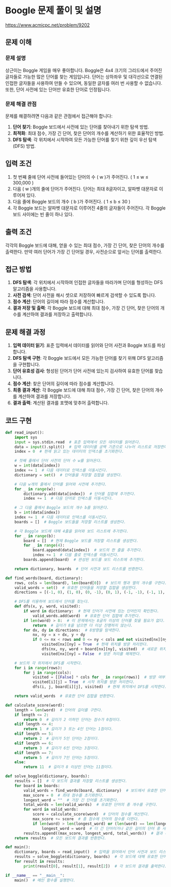 # Boogle 문제 풀이 및 설명

https://www.acmicpc.net/problem/9202

## 문제 이해

### 문제 설명
상근이는 Boggle 게임을 매우 좋아합니다. Boggle은 4x4 크기의 그리드에서 주어진 글자들로 가능한 많은 단어를 찾는 게임입니다. 단어는 상하좌우 및 대각선으로 연결된 인접한 글자들을 사용하여 만들 수 있으며, 동일한 글자를 여러 번 사용할 수 없습니다. 또한, 단어 사전에 있는 단어만 유효한 단어로 인정됩니다.

### 문제 해결 관점
문제를 해결하려면 다음과 같은 관점에서 접근해야 합니다:
1. **단어 찾기**: Boggle 보드에서 사전에 있는 단어를 찾아내기 위한 탐색 방법.
2. **최적화**: 최대 점수, 가장 긴 단어, 찾은 단어의 개수를 계산하기 위한 효율적인 방법.
3. **DFS 탐색**: 각 위치에서 시작하여 모든 가능한 단어를 찾기 위한 깊이 우선 탐색(DFS) 방법.

## 입력 조건
1. 첫 번째 줄에 단어 사전에 들어있는 단어의 수 \( w \)가 주어진다. \( 1 ≤ w ≤ 300,000 \)
2. 다음 \( w \)개의 줄에 단어가 주어진다. 단어는 최대 8글자이고, 알파벳 대문자로 이루어져 있다.
3. 다음 줄에 Boggle 보드의 개수 \( b \)가 주어진다. \( 1 ≤ b ≤ 30 \)
4. 각 Boggle 보드는 알파벳 대문자로 이루어진 4줄의 글자들이 주어진다. 각 Boggle 보드 사이에는 빈 줄이 하나 있다.

## 출력 조건
각각의 Boggle 보드에 대해, 얻을 수 있는 최대 점수, 가장 긴 단어, 찾은 단어의 개수를 출력한다. 만약 여러 단어가 가장 긴 단어일 경우, 사전순으로 앞서는 단어를 출력한다.

## 접근 방법
1. **DFS 탐색**: 각 위치에서 시작하여 인접한 글자들을 따라가며 단어를 형성하는 DFS 알고리즘을 사용합니다.
2. **사전 검색**: 단어 사전을 해시 셋으로 저장하여 빠르게 검색할 수 있도록 합니다.
3. **점수 계산**: 단어의 길이에 따라 점수를 계산합니다.
4. **결과 저장 및 출력**: 각 Boggle 보드에 대해 최대 점수, 가장 긴 단어, 찾은 단어의 개수를 계산하여 결과를 저장하고 출력합니다.

## 문제 해결 과정
1. **입력 데이터 읽기**: 표준 입력에서 데이터를 읽어와 단어 사전과 Boggle 보드를 파싱합니다.
2. **DFS 탐색 구현**: 각 Boggle 보드에서 모든 가능한 단어를 찾기 위해 DFS 알고리즘을 구현합니다.
3. **단어 유효성 검사**: 형성된 단어가 단어 사전에 있는지 검사하여 유효한 단어를 찾습니다.
4. **점수 계산**: 찾은 단어의 길이에 따라 점수를 계산합니다.
5. **최종 결과 계산**: 각 Boggle 보드에 대해 최대 점수, 가장 긴 단어, 찾은 단어의 개수를 계산하여 결과를 저장합니다.
6. **결과 출력**: 계산된 결과를 포맷에 맞추어 출력합니다.

## 코드 구현
```python
def read_input():
    import sys
    input = sys.stdin.read  # 표준 입력에서 모든 데이터를 읽어온다.
    data = input().split()  # 입력 데이터를 공백 기준으로 나누어 리스트로 저장한다.
    index = 0  # 현재 읽고 있는 데이터의 인덱스를 초기화한다.

    # 첫째 줄에서 단어 사전의 단어 수 w를 읽어온다.
    w = int(data[index])
    index += 1  # 다음 데이터로 인덱스를 이동시킨다.
    dictionary = set()  # 단어들을 저장할 집합을 생성한다.

    # 다음 w개의 줄에서 단어를 읽어와 사전에 추가한다.
    for _ in range(w):
        dictionary.add(data[index])  # 단어를 집합에 추가한다.
        index += 1  # 다음 단어로 인덱스를 이동시킨다.

    # 그 다음 줄에서 Boggle 보드의 개수 b를 읽어온다.
    b = int(data[index])
    index += 1  # 다음 데이터로 인덱스를 이동시킨다.
    boards = []  # Boggle 보드들을 저장할 리스트를 생성한다.

    # 각 Boggle 보드에 대해 4줄을 읽어와 보드 리스트에 추가한다.
    for _ in range(b):
        board = []  # 현재 Boggle 보드를 저장할 리스트를 생성한다.
        for _ in range(4):
            board.append(data[index])  # 보드의 한 줄을 추가한다.
            index += 1  # 다음 줄로 인덱스를 이동시킨다.
        boards.append(board)  # 완성된 보드를 보드 리스트에 추가한다.

    return dictionary, boards  # 단어 사전과 보드 리스트를 반환한다.

def find_words(board, dictionary):
    rows, cols = len(board), len(board[0])  # 보드의 행과 열의 개수를 구한다.
    valid_words = set()  # 유효한 단어들을 저장할 집합을 생성한다.
    directions = [(-1, 0), (1, 0), (0, -1), (0, 1), (-1, -1), (-1, 1), (1, -1), (1, 1)]  # 이동 가능한 8방향을 정의한다.

    # DFS를 이용하여 보드에서 단어를 찾는다.
    def dfs(x, y, word, visited):
        if word in dictionary:  # 현재 단어가 사전에 있는 단어인지 확인한다.
            valid_words.add(word)  # 유효한 단어 집합에 추가한다.
        if len(word) > 8:  # 이 문제에서는 8글자 이상의 단어를 찾을 필요가 없다.
            return  # 길이가 8을 넘으면 더 이상 진행하지 않는다.
        for dx, dy in directions:  # 8방향을 탐색한다.
            nx, ny = x + dx, y + dy
            if 0 <= nx < rows and 0 <= ny < cols and not visited[nx][ny]:  # 보드 범위를 벗어나지 않고 방문하지 않은 경우
                visited[nx][ny] = True  # 현재 위치를 방문 처리한다.
                dfs(nx, ny, word + board[nx][ny], visited)  # 새로운 위치로 이동하여 DFS를 진행한다.
                visited[nx][ny] = False  # 방문 처리를 해제한다.

    # 보드의 각 위치에서 DFS를 시작한다.
    for i in range(rows):
        for j in range(cols):
            visited = [[False] * cols for _ in range(rows)]  # 방문 여부를 저장할 2차원 리스트를 생성한다.
            visited[i][j] = True  # 시작 위치를 방문 처리한다.
            dfs(i, j, board[i][j], visited)  # 현재 위치에서 DFS를 시작한다.

    return valid_words  # 유효한 단어 집합을 반환한다.

def calculate_score(word):
    length = len(word)  # 단어의 길이를 구한다.
    if length <= 2:
        return 0  # 길이가 2 이하인 단어는 점수가 0점이다.
    elif length <= 4:
        return 1  # 길이가 3 또는 4인 단어는 1점이다.
    elif length == 5:
        return 2  # 길이가 5인 단어는 2점이다.
    elif length == 6:
        return 3  # 길이가 6인 단어는 3점이다.
    elif length == 7:
        return 5  # 길이가 7인 단어는 5점이다.
    else:
        return 11  # 길이가 8 이상인 단어는 11점이다.

def solve_boggle(dictionary, boards):
    results = []  # 각 보드의 결과를 저장할 리스트를 생성한다.
    for board in boards:
        valid_words = find_words(board, dictionary)  # 보드에서 유효한 단어들을 찾는다.
        max_score = 0  # 최대 점수를 초기화한다.
        longest_word = ""  # 가장 긴 단어를 초기화한다.
        total_words = len(valid_words)  # 유효한 단어의 총 개수를 구한다.
        for word in valid_words:
            score = calculate_score(word)  # 단어의 점수를 계산한다.
            max_score += score  # 총 점수에 단어의 점수를 더한다.
            if len(word) > len(longest_word) or (len(word) == len(longest_word) and word < longest_word):
                longest_word = word  # 더 긴 단어이거나 같은 길이의 단어 중 사전 순으로 앞서는 단어를 선택한다.
        results.append((max_score, longest_word, total_words))  # 결과 리스트에 현재 보드의 결과를 추가한다.
    return results  # 모든 보드의 결과를 반환한다.

def main():
    dictionary, boards = read_input()  # 입력을 읽어와서 단어 사전과 보드 리스트를 얻는다.
    results = solve_boggle(dictionary, boards)  # 각 보드에 대해 유효한 단어들을 찾고 점수를 계산한다.
    for result in results:
        print(result[0], result[1], result[2])  # 각 보드의 결과를 출력한다.

if __name__ == "__main__":
    main()  # 메인 함수를 실행한다.
